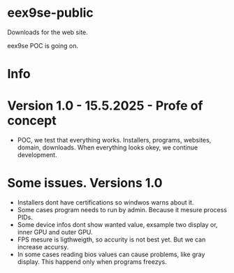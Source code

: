 # eex9se-public
Downloads for the web site.

eex9se POC is going on.


# Info

# Version 1.0 - 15.5.2025 - Profe of concept
- POC, we test that everything works. Installers, programs, websites, domain, downloads.
When everything looks okey, we continue development.
# Some issues. Versions 1.0
- Installers dont have certifications so windwos warns about it.
- Some cases program needs to run by admin. Because it mesure process PIDs.
- Some device infos dont show wanted value, exsample two display or, inner GPU and outer GPU.
- FPS mesure is ligthweigth, so accurity is not best yet. But we can increase accursy.
- In some cases reading bios values can cause problems, like gray display. This happend only when programs freezys.
